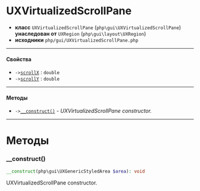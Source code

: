 # UXVirtualizedScrollPane

- **класс** `UXVirtualizedScrollPane` (`php\gui\UXVirtualizedScrollPane`) **унаследован от** `UXRegion` (`php\gui\layout\UXRegion`)
- **исходники** `php/gui/UXVirtualizedScrollPane.php`

---

#### Свойства

- `->`[`scrollX`](#prop-scrollx) : `double`
- `->`[`scrollY`](#prop-scrolly) : `double`

---

#### Методы

- `->`[`__construct()`](#method-__construct) - _UXVirtualizedScrollPane constructor._

---
# Методы

<a name="method-__construct"></a>

### __construct()
```php
__construct(php\gui\UXGenericStyledArea $area): void
```
UXVirtualizedScrollPane constructor.